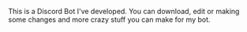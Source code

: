 This is a Discord Bot I've developed. You can download, edit or making some changes and more crazy stuff you can make for my bot.
